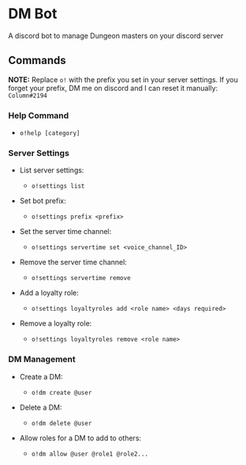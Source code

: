 # DM Bot

A discord bot to manage Dungeon masters on your discord server

## Commands

**NOTE:** Replace `o!` with the prefix you set in your server settings. If you forget your prefix, DM me on discord and I can reset it manually: `Column#2194`

### Help Command

- `o!help [category]`

### Server Settings

- List server settings:
	- `o!settings list`

- Set bot prefix:
	- `o!settings prefix <prefix>`

- Set the server time channel:
	- `o!settings servertime set <voice_channel_ID>`

- Remove the server time channel:
	- `o!settings servertime remove`

- Add a loyalty role:
	- `o!settings loyaltyroles add <role name> <days required>`

- Remove a loyalty role:
	- `o!settings loyaltyroles remove <role name>`

### DM Management

- Create a DM:
	- `o!dm create @user`

- Delete a DM:
	- `o!dm delete @user`

- Allow roles for a DM to add to others:
	- `o!dm allow @user @role1 @role2...`